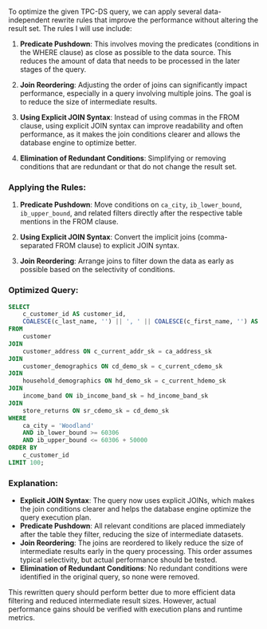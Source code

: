 To optimize the given TPC-DS query, we can apply several data-independent rewrite rules that improve the performance without altering the result set. The rules I will use include:

1. **Predicate Pushdown**: This involves moving the predicates (conditions in the WHERE clause) as close as possible to the data source. This reduces the amount of data that needs to be processed in the later stages of the query.

2. **Join Reordering**: Adjusting the order of joins can significantly impact performance, especially in a query involving multiple joins. The goal is to reduce the size of intermediate results.

3. **Using Explicit JOIN Syntax**: Instead of using commas in the FROM clause, using explicit JOIN syntax can improve readability and often performance, as it makes the join conditions clearer and allows the database engine to optimize better.

4. **Elimination of Redundant Conditions**: Simplifying or removing conditions that are redundant or that do not change the result set.

### Applying the Rules:

1. **Predicate Pushdown**: Move conditions on `ca_city`, `ib_lower_bound`, `ib_upper_bound`, and related filters directly after the respective table mentions in the FROM clause.

2. **Using Explicit JOIN Syntax**: Convert the implicit joins (comma-separated FROM clause) to explicit JOIN syntax.

3. **Join Reordering**: Arrange joins to filter down the data as early as possible based on the selectivity of conditions.

### Optimized Query:

```sql
SELECT
    c_customer_id AS customer_id,
    COALESCE(c_last_name, '') || ', ' || COALESCE(c_first_name, '') AS customername
FROM
    customer
JOIN
    customer_address ON c_current_addr_sk = ca_address_sk
JOIN
    customer_demographics ON cd_demo_sk = c_current_cdemo_sk
JOIN
    household_demographics ON hd_demo_sk = c_current_hdemo_sk
JOIN
    income_band ON ib_income_band_sk = hd_income_band_sk
JOIN
    store_returns ON sr_cdemo_sk = cd_demo_sk
WHERE
    ca_city = 'Woodland'
    AND ib_lower_bound >= 60306
    AND ib_upper_bound <= 60306 + 50000
ORDER BY
    c_customer_id
LIMIT 100;
```

### Explanation:

- **Explicit JOIN Syntax**: The query now uses explicit JOINs, which makes the join conditions clearer and helps the database engine optimize the query execution plan.
- **Predicate Pushdown**: All relevant conditions are placed immediately after the table they filter, reducing the size of intermediate datasets.
- **Join Reordering**: The joins are reordered to likely reduce the size of intermediate results early in the query processing. This order assumes typical selectivity, but actual performance should be tested.
- **Elimination of Redundant Conditions**: No redundant conditions were identified in the original query, so none were removed.

This rewritten query should perform better due to more efficient data filtering and reduced intermediate result sizes. However, actual performance gains should be verified with execution plans and runtime metrics.
